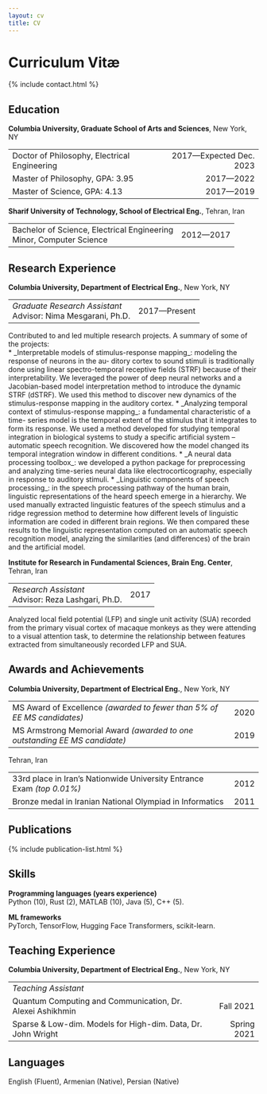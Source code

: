 ```yaml
---
layout: cv
title: CV
---
```


# Curriculum Vitæ [<i class="fa fa-file-pdf-o" style="font-size: 0.8em"></i>](/cv.pdf)

{% include contact.html %}

## Education

__Columbia University, Graduate School of Arts and Sciences__, New York, NY
<table class="two-column no-gap-before">
<tbody>
<tr>
    <td>Doctor of Philosophy, Electrical Engineering</td>
    <td style="text-align: right">2017—Expected Dec. 2023</td>
</tr>
<tr>
    <td>Master of Philosophy, GPA: 3.95</td>
    <td style="text-align: right">2017—2022</td>
</tr>
<tr>
    <td>Master of Science, GPA: 4.13</td>
    <td style="text-align: right">2017—2019</td>
</tr>
</tbody>
</table>

__Sharif University of Technology, School of Electrical Eng.__, Tehran, Iran
<table class="two-column no-gap-before">
<tbody>
<tr>
    <td>Bachelor of Science, Electrical Engineering<br/>Minor, Computer Science</td>
    <td style="text-align: right">2012—2017</td>
</tr>
</tbody>
</table>

## Research Experience

__Columbia University, Department of Electrical Eng.__, New York, NY
<table class="two-column no-gap-before no-gap-after">
<tbody>
<tr>
    <td><i>Graduate Research Assistant</i><br/>Advisor: Nima Mesgarani, Ph.D.</td>
    <td style="text-align: right">2017—Present</td>
</tr>
</tbody>
</table>
Contributed to and led multiple research projects. A summary of some of the 
projects:<br/>
* _Interpretable models of stimulus-response mapping_: modeling the response of 
neurons in the au- ditory cortex to sound stimuli is traditionally done using 
linear spectro-temporal receptive fields (STRF) because of their 
interpretability. We leveraged the power of deep neural networks and a 
Jacobian-based model interpretation method to introduce the dynamic STRF 
(dSTRF). We used this method to discover new dynamics of the stimulus-response 
mapping in the auditory cortex.
* _Analyzing temporal context of stimulus-response mapping_: a fundamental 
characteristic of a time- series model is the temporal extent of the stimulus 
that it integrates to form its response. We used a method developed for 
studying temporal integration in biological systems to study a specific 
artificial system – automatic speech recognition. We discovered how the model 
changed its temporal integration window in different conditions.
* _A neural data processing toolbox_: we developed a python package for 
preprocessing and analyzing time-series neural data like electrocorticography, 
especially in response to auditory stimuli.
* _Linguistic components of speech processing_: in the speech processing pathway 
of the human brain, linguistic representations of the heard speech emerge in a 
hierarchy. We used manually extracted linguistic features of the speech 
stimulus and a ridge regression method to determine how different levels of 
linguistic information are coded in different brain regions. We then compared 
these results to the linguistic representation computed on an automatic speech 
recognition model, analyzing the similarities (and differences) of the brain 
and the artificial model.

__Institute for Research in Fundamental Sciences, Brain Eng. Center__, Tehran, Iran
<table class="two-column no-gap-before no-gap-after">
<tbody>
<tr>
    <td><i>Research Assistant</i><br/>Advisor: Reza Lashgari, Ph.D.</td>
    <td style="text-align: right">2017</td>
</tr>
</tbody>
</table>
Analyzed local field potential (LFP) and single unit activity (SUA) recorded 
from the primary visual cortex of macaque monkeys as they were attending to a 
visual attention task, to determine the relationship between features 
extracted from simultaneously recorded LFP and SUA.

## Awards and Achievements

__Columbia University, Department of Electrical Eng.__, New York, NY
<table class="two-column no-gap-before">
<tbody>
<tr>
    <td>MS Award of Excellence <em>(awarded to fewer than 5% of EE MS candidates)</em></td>
    <td style="text-align: right">2020</td>
</tr>
<tr>
    <td>MS Armstrong Memorial Award <em>(awarded to one outstanding EE MS candidate)</em></td>
    <td style="text-align: right">2019</td>
</tr>
</tbody>
</table>

Tehran, Iran
<table class="two-column no-gap-before">
<tbody>
<tr>
    <td>33rd place in Iran’s Nationwide University Entrance Exam <em>(top 0.01%)</em></td>
    <td style="text-align: right">2012</td>
</tr>
<tr>
    <td>Bronze medal in Iranian National Olympiad in Informatics</td>
    <td style="text-align: right">2011</td>
</tr>
</tbody>
</table>

## Publications

{% include publication-list.html %}

## Skills

__Programming languages (years experience)__<br/>
Python (10), Rust (2), MATLAB (10), Java (5), C++ (5).

__ML frameworks__<br/>
PyTorch, TensorFlow, Hugging Face Transformers, scikit-learn.

## Teaching Experience

__Columbia University, Department of Electrical Eng.__, New York, NY
<table class="two-column no-gap-before">
<tbody>
<tr>
    <td><i>Teaching Assistant</i></td>
</tr>
<tr>
    <td>Quantum Computing and Communication, Dr. Alexei Ashikhmin</td>
    <td style="text-align: right">Fall 2021</td>
</tr>
<tr>
    <td>Sparse & Low-dim. Models for High-dim. Data, Dr. John Wright</td>
    <td style="text-align: right">Spring 2021</td>
</tr>
</tbody>
</table>

## Languages

English (Fluent), Armenian (Native), Persian (Native)
